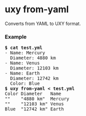 # uxy from-yaml

Converts from YAML to UXY format.

### Example

<pre>
<b>$ cat test.yml</b>
- Name: Mercury
  Diameter: 4880 km
- Name: Venus
  Diameter: 12103 km
- Name: Earth
  Diameter: 12742 km
  Color: Blue
<b>$ uxy from-yaml < test.yml</b>
Color Diameter   Name
""    "4880 km"  Mercury 
""    "12103 km" Venus
Blue  "12742 km" Earth
</pre>
